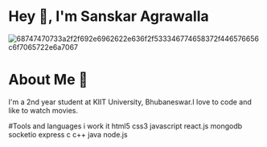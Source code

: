 # Hey 👋, I'm Sanskar Agrawalla 

![68747470733a2f2f692e6962622e636f2f533346774658372f446576656c6f7065722e6a7067](https://user-images.githubusercontent.com/79687388/117781444-4c32ce00-b25e-11eb-8152-5b2df73ab246.jpg)

# About Me 👀

I'm a 2nd year student at KIIT University, Bhubaneswar.I love to code and like to watch movies.

#Tools and languages i work it
 html5 css3 javascript react.js mongodb socketio express c c++ java node.js



<!---
sanskar153/sanskar153 is a ✨ special ✨ repository because its `README.md` (this file) appears on your GitHub profile.
You can click the Preview link to take a look at your changes.
--->
